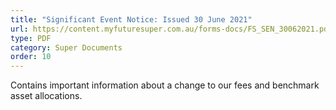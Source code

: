 ```yaml
---
title: "Significant Event Notice: Issued 30 June 2021"
url: https://content.myfuturesuper.com.au/forms-docs/FS_SEN_30062021.pdf
type: PDF
category: Super Documents
order: 10
---
```

Contains important information about a change to our fees and benchmark asset allocations. 